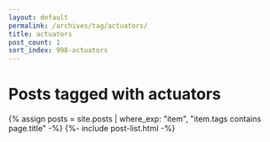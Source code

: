 ```yaml
---
layout: default
permalink: /archives/tag/actuators/
title: actuators
post_count: 1
sort_index: 998-actuators
---
```

<h1 class="page-heading">Posts tagged with actuators</h1>
{% assign posts = site.posts | where_exp: "item", "item.tags contains page.title" -%}
{%- include post-list.html -%}
